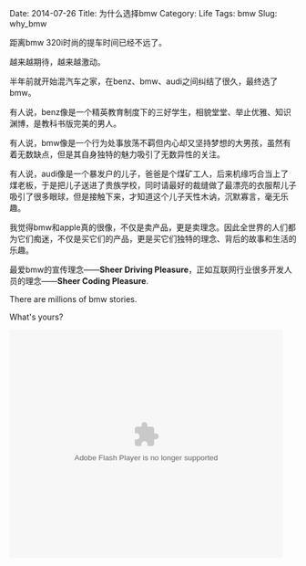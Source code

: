 Date: 2014-07-26
Title: 为什么选择bmw
Category: Life
Tags: bmw
Slug: why_bmw

距离bmw 320i时尚的提车时间已经不远了。

越来越期待，越来越激动。

半年前就开始混汽车之家，在benz、bmw、audi之间纠结了很久，最终选了bmw。

有人说，benz像是一个精英教育制度下的三好学生，相貌堂堂、举止优雅、知识渊博，是教科书版完美的男人。

有人说，bmw像是一个行为处事放荡不羁但内心却又坚持梦想的大男孩，虽然有着无数缺点，但是其自身独特的魅力吸引了无数异性的关注。

有人说，audi像是一个暴发户的儿子，爸爸是个煤矿工人，后来机缘巧合当上了煤老板，于是把儿子送进了贵族学校，同时请最好的裁缝做了最漂亮的衣服帮儿子吸引了很多眼球，但是接触下来，才知道这个儿子天性木讷，沉默寡言，毫无乐趣。

我觉得bmw和apple真的很像，不仅是卖产品，更是卖理念。因此全世界的人们都为它们痴迷，不仅是买它们的产品，更是买它们独特的理念、背后的故事和生活的乐趣。

最爱bmw的宣传理念——**Sheer Driving Pleasure**，正如互联网行业很多开发人员的理念——**Sheer Coding Pleasure**.

There are millions of bmw stories.

What's yours?

<embed src="http://static.youku.com/v1.0.0149/v/swf/loader.swf?VideoIDS=XNzUwMzk5NjU2&winType=adshow&isAutoPlay=true" quality="best" width="480" height="400" align="middle" allowScriptAccess="never"  allowNetworking="internal" type="application/x-shockwave-flash"></embed>

